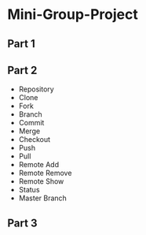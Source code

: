 # Mini-Group-Project
## Part 1
## Part 2
 - Repository
 - Clone
 - Fork
 - Branch
 - Commit
 - Merge
 - Checkout
 - Push
 - Pull 
 - Remote Add 
 - Remote Remove
 - Remote Show
 - Status
 - Master Branch
  
## Part 3
